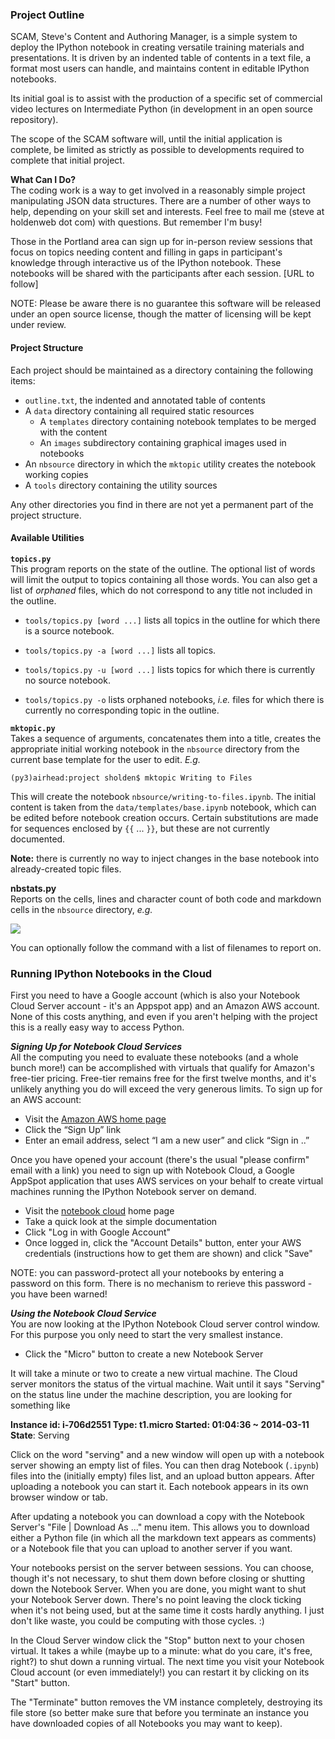 ### Project Outline

SCAM, Steve's Content and Authoring Manager, is a simple system to deploy the IPython notebook in creating versatile training materials and presentations. It is driven by an indented table of contents in a text file, a format most users can handle, and maintains content in editable IPython notebooks.

Its initial goal is to assist with the production of a specific set of commercial video lectures on Intermediate Python (in development in an open source repository).

The scope of the SCAM software will, until the initial application is complete, be limited as strictly as possible to developments required to complete that initial project.

__What Can I Do?__  
The coding work is a way to get involved in a reasonably simple  project manipulating JSON data structures. There are a number of other ways to help, depending on your skill set and interests. Feel free to mail me (steve at holdenweb dot com) with questions. But remember I'm busy!

Those in the Portland area can sign up for in-person review sessions that focus on topics needing content and filling in gaps in participant's knowledge through interactive us of the IPython notebook. These notebooks will be shared with the participants after each session. [URL to follow]

NOTE: Please be aware there is no guarantee this software will be released under an open source license, though the matter of licensing will be kept under review.  

#### Project Structure


Each project should be maintained as a directory containing the following items:

  * `outline.txt`, the indented and annotated table of contents
  * A `data` directory containing all required static resources
    * A `templates` directory containing notebook templates to be merged
      with the content
    * An `images` subdirectory containing graphical images used in notebooks
  * An `nbsource` directory in which the `mktopic` utility creates the
    notebook working copies
  * A `tools` directory containing the utility sources

Any other directories you find in there are not yet a permanent part of the project structure.

#### Available Utilities


__`topics.py`__  
This program reports on the state of the outline. The optional list of words will limit the output to topics containing all those words. You can also get a list of _orphaned_ files, which do not correspond to any title not included in the outline. 

  * `tools/topics.py [word ...]` lists all topics in the outline
    for which there is a source notebook.

  * `tools/topics.py -a [word ...]` lists all topics.
  
  * `tools/topics.py -u [word ...]` lists topics for which
    there is currently no source notebook.
  
  * `tools/topics.py -o` lists orphaned notebooks, _i.e._ files
     for which there is currently no corresponding topic in the outline.

__`mktopic.py`__  
Takes a sequence of arguments, concatenates them into a title,
creates the appropriate initial working notebook in the `nbsource` directory from the current base template for the user to edit. _E.g._

`(py3)airhead:project sholden$ mktopic Writing to Files`

This will create the notebook `nbsource/writing-to-files.ipynb`. The initial content is taken from the `data/templates/base.ipynb` notebook, which can be edited before notebook creation occurs. Certain substitutions are made for sequences enclosed by `{{` ... `}}`, but these are not currently documented.

__Note:__ there is currently no way to inject changes in the base notebook into already-created topic files.

__nbstats.py__  
Reports on the cells, lines and character count of both code and markdown cells in the `nbsource` directory, _e.g._

<img src="https://dl.dropboxusercontent.com/u/6117375/intermediate-notebooks/nbstats_out.png" />

You can optionally follow the command with a list of filenames to report on.

### Running IPython Notebooks in the Cloud

First you need to have a Google account (which is also your Notebook Cloud Server account - it's an Appspot app) and an Amazon AWS account. None of this costs anything, and even if you aren't helping with the project this is a really easy way to access Python.

___Signing Up for Notebook Cloud Services___  
All the computing you need to evaluate these notebooks (and a whole bunch more!) can be accomplished with virtuals that qualify for Amazon's free-tier pricing. Free-tier remains free for the first twelve months, and it's unlikely anything you do will exceed the very generous limits. To sign up for an AWS account:

  * Visit the [Amazon AWS home page](http://aws.amazon.com) 
  * Click the “Sign Up” link
  * Enter an email address, select “I am a new user” and click “Sign in ..”

Once you have opened your account (there's the usual "please confirm" email with a link) you need to sign up with Notebook Cloud, a Google AppSpot application that uses AWS services on your behalf to create virtual machines running the IPython Notebook server on demand.

  * Visit the [notebook cloud](http://notebookcloud.appspot.com) home page
  * Take a quick look at the simple documentation
  * Click "Log in with Google Account"
  * Once logged in, click the "Account Details" button,
    enter your AWS credentials (instructions how to get them are shown)
    and click "Save"

NOTE: you can password-protect all your notebooks by entering a password on this form. There is no mechanism to rerieve this password - you have been warned!

___Using the Notebook Cloud Service___  
You are now looking at the IPython Notebook Cloud server control window. For this purpose you only need to start the very smallest instance.

  * Click the "Micro" button to create a new Notebook Server

It will take a minute or two to create a new virtual machine. The Cloud server monitors the status of the virtual machine. Wait until it says "Serving" on the status line under the machine description, you are looking for something like

  __Instance id: i-706d2551    Type: t1.micro    Started: 01:04:36 ~ 2014-03-11__  
    __State__: Serving

Click on the word "serving" and a new window will open up with a notebook server showing an empty list of files. You can then drag Notebook (`.ipynb`) files into the (initially empty) files list, and an upload button appears. After uploading a notebook you can start it. Each notebook appears in its own browser window or tab.

After updating a notebook you can download a copy with the Notebook Server's "File | Download As ..." menu item. This allows you to download either a Python file (in which all the markdown text appears as comments) or a Notebook file that you can upload to another server if you want.

Your notebooks persist on the server between sessions. You can choose, though it's not necessary, to shut them down before closing or shutting down the Notebook Server.
When you are done, you might want to shut your Notebook Server down. There's no point leaving the clock ticking when it's not being used, but at the same time it costs hardly anything. I just don't like waste, you could be computing with those cycles. :)

In the Cloud Server window click the "Stop" button next to your chosen virtual. It takes a while (maybe up to a minute: what do you care, it's free, right?) to shut down a running virtual. The next time you visit your Notebook Cloud account (or even immediately!) you can restart it by clicking on its "Start" button.

The "Terminate" button removes the VM instance completely, destroying its file store (so better make sure that before you terminate an instance you have downloaded copies of all Notebooks you may want to keep).

